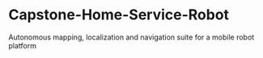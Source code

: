 # Capstone-Home-Service-Robot
Autonomous mapping, localization and navigation suite for a mobile robot platform
